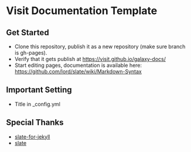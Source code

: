 # Visit Documentation Template

Get Started
--------------------

- Clone this repository, publish it as a new repository (make sure branch is gh-pages).
- Verify that it gets publish at https://visit.github.io/galaxy-docs/
- Start editing pages, documentation is available here: https://github.com/lord/slate/wiki/Markdown-Syntax

Important Setting
--------------------

- Title in _config.yml

Special Thanks
--------------------
- [slate-for-jekyll](https://github.com/slogsdon/slate-for-jekyll)
- [slate](https://github.com/lord/slate)
